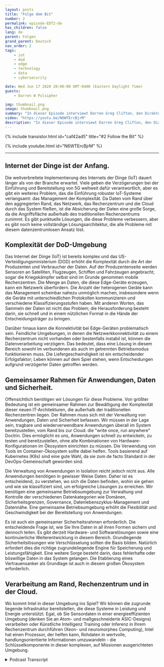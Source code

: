 ```yaml
---
layout: posts
title: "Folge dem Bit"
number: 2
permalink: episode-EDT2-de
has_children: false
lang: de
parent: Folgen
grand_parent: Deutsch
nav_order: 2
tags:
    - iot
    - dod
    - edge
    - technology
    - data
    - cybersecurity

date: Wed Jun 17 2020 20:00:00 GMT-0400 (Eastern Daylight Time)
guests:
    - Darren W Pulsipher

img: thumbnail.png
image: thumbnail.png
summary: "In dieser Episode interviewt Darren Greg Clifton, den Direktor des Department of Defense (DOD) und der Intelligence für Intel Corp. Sie diskutieren die Herausforderungen des Datenmanagements in einem komplexen System, das mehrere Clouds, Unternehmensrechenzentren, regionale Rechenzentren und taktische Randgebiete umfasst. Hören Sie Darren und Greg zu, wie sie einem Datenfragment von der Erfassung über seine Reise durch dieses Ökosystem bis zur Erzeugung verwertbarer Informationen für Analysten und Kämpfer folgen. Hören Sie Darren und Greg dabei zu, wie sie einige der Hindernisse in dieser großen, zirkulären Umgebung besprechen und Lösungen diskutieren, um verwertbare Informationen zu Analysten und zurück zu Kämpfern zu bringen."
video: "https://youtu.be/N6WTErcBjrM"
description: "In dieser Episode interviewt Darren Greg Clifton, den Direktor des Department of Defense (DOD) und der Intelligence für Intel Corp. Sie diskutieren die Herausforderungen des Datenmanagements in einem komplexen System, das mehrere Clouds, Unternehmensrechenzentren, regionale Rechenzentren und taktische Randgebiete umfasst. Hören Sie Darren und Greg zu, wie sie einem Datenfragment von der Erfassung über seine Reise durch dieses Ökosystem bis zur Erzeugung verwertbarer Informationen für Analysten und Kämpfer folgen. Hören Sie Darren und Greg dabei zu, wie sie einige der Hindernisse in dieser großen, zirkulären Umgebung besprechen und Lösungen diskutieren, um verwertbare Informationen zu Analysten und zurück zu Kämpfern zu bringen."
---
```


<div>
{% include transistor.html id="caf42ad5" title="#2 Follow the Bit" %}

{% include youtube.html id="N6WTErcBjrM" %}
</div>

---

## Internet der Dinge ist der Anfang.

Die weitverbreitete Implementierung des Internets der Dinge (IoT) dauert länger als von der Branche erwartet. Viele geben die Verzögerungen bei der Einführung und Bereitstellung von 5G weltweit dafür verantwortlich, aber es gibt ein weiteres Problem, das die Einführung robuster IoT-Systeme verlangsamt: das Management der Komplexität. Da Daten vom Rand über den aggregierten Rand, das Netzwerk, das Rechenzentrum und die Cloud durch das System fließen, ist die Absicherung der Daten eine große Sorge, da die Angriffsfläche außerhalb des traditionellen Rechenzentrums zunimmt. Es gibt punktuelle Lösungen, die diese Probleme verbessern, aber es gibt noch keine vollständige Lösungsarchitektur, die alle Probleme mit diesem datenzentrumlosen Ansatz löst.

## Komplexität der DoD-Umgebung

Das Internet der Dinge (IoT) ist bereits komplex und das US-Verteidigungsministerium (DOD) erhöht die Komplexität durch die Art der Produzenten und Verbraucher der Daten. Auf der Produzentenseite werden Sensoren an Satelliten, Flugzeugen, Schiffen und Fahrzeugen angebracht; sogar die Kriegskämpfer selbst sind im Grunde genommen mobile Rechenzentren. Die Menge an Daten, die diese Edge-Geräte erzeugen, kann ein Netzwerk überfordern. Die Anzahl der heterogenen Geräte kann das Management scheinbar nahezu unmöglich machen, insbesondere wenn die Geräte mit unterschiedlichen Protokollen kommunizieren und verschiedene Klassifizierungsstufen haben. Mit anderen Worten, das Sammeln der Daten ist nicht das Problem; die Herausforderung besteht darin, sie schnell und in einem nützlichen Format in die Hände der Entscheidungsträger zu bringen.

Darüber hinaus kann die Konnektivität bei Edge-Geräten problematisch sein. Feindliche Umgebungen, in denen die Netzwerkkonnektivität zu einem Rechenzentrum nicht vorhanden oder bestenfalls instabil ist, können die Datenverarbeitung verzögern. Das bedeutet, dass eine Lösung in diesem Bereich sowohl im verbundenen als auch im getrennten Betriebsmodus funktionieren muss. Die Liefergeschwindigkeit ist ein entscheidender Erfolgsfaktor; Leben können auf dem Spiel stehen, wenn Entscheidungen aufgrund verzögerter Daten getroffen werden.

## Gemeinsamer Rahmen für Anwendungen, Daten und Sicherheit.

Offensichtlich benötigen wir Lösungen für diese Probleme. Von größter Bedeutung ist ein gemeinsamer Rahmen zur Bewältigung der Komplexität dieser neuen IT-Architekturen, die außerhalb der traditionellen Rechenzentren liegen. Der Rahmen muss sich mit der Verwaltung von Anwendungen, Daten und Sicherheit befassen. Wir müssen in der Lage sein, tragbare und wiederverwendbare Anwendungen überall im System bereitzustellen, vom Rand bis zur Cloud: die "write once, run anywhere" Doctrin. Dies ermöglicht es uns, Anwendungen schnell zu entwickeln, zu testen und bereitzustellen, ohne alle Kombinationen von Hardware-Konfigurationen im Ökosystem einrichten zu müssen. Die Verwendung von Tools im Container-Ökosystem sollte dabei helfen. Tools basierend auf Kubernetes (K8s) sind eine gute Wahl, da sie zum de facto Standard in der DevOps-Gemeinschaft geworden sind.

Die Verwaltung von Anwendungen in Isolation reicht jedoch nicht aus. Alle Anwendungen benötigen in gewisser Weise Daten. Daher ist es entscheidend, zu verstehen, wo sich die Daten befinden, wohin sie gehen und wie sie klassifiziert sind, um erfolgreiche Lösungen zu erreichen. Wir benötigen eine gemeinsame Betriebsumgebung zur Verwaltung und Kontrolle der verschiedenen Datenkategorien wie Domänen, Sicherheitsgrenzen, Governance, Datenlebenszyklus-Management und Datennähe. Eine gemeinsame Betriebsumgebung erhöht die Flexibilität und Geschwindigkeit bei der Bereitstellung von Anwendungen.

Es ist auch ein gemeinsamer Sicherheitsrahmen erforderlich. Die entscheidende Frage ist, wie Sie Ihre Daten in all ihren Formen sichern und dennoch teilen. Es gibt derzeit Hardware- und Softwarelösungen sowie eine kontinuierliche Weiterentwicklung in diesem Bereich. Grundlegende Sicherheitslösungen wie Verschlüsselung sollten die Basis bilden. Natürlich erfordert dies die richtige zugrundeliegende Engine für Speicherung und Leistungsfähigkeit. Eine weitere Sorge besteht darin, dass fehlerhafte oder böswillige Daten in das System gelangen. Die Etablierung eines Vertrauensanker als Grundlage ist auch in diesem großen Ökosystem erforderlich.

## Verarbeitung am Rand, Rechenzentrum und in der Cloud.

Wo kommt Intel in dieser Umgebung ins Spiel? Wir können die zugrunde liegende Infrastruktur bereitstellen, die diese Systeme in Leistung und Energie unterstützt. Egal, ob Sie Sensordaten in einer energieeffizienten Umgebung (denken Sie an Atom- und maßgeschneiderte ASIC-Designs) verarbeiten oder Künstliche Intelligenz Training oder Inferenz in Ihrem Rechenzentrum durchführen (Xeon- und neuromorphes Computing), Intel hat einen Prozessor, der helfen kann, Rohdaten in wertvolle, handlungsorientierte Informationen umzuwandeln - die Schlüsselkomponente in dieser komplexen, auf Missionen ausgerichteten Umgebung.



<details>
<summary> Podcast Transcript </summary>

<p></p>

</details>
